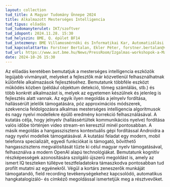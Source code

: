 ```yaml
---
layout: collection
tud_title: A Magyar Tudomány Ünnepe 2024
title: Alkalmazott Mesterséges Intelligencia
tud_tipus: előadás
tud_tudomanyterulet: IKT/szoftver
tud_idopont: 2024.11.28. 15:30
tud_helyszin: BME, Q. épület BF14 
tud_intezmeny: BME Villamosmérnöki és Informatikai Kar, Automatizálási és Alkalmazott Informatikai Tanszék (AUT)
tud_kapcsolattarto: Forstner Bertalan, Ekler Péter, forstner.bertalan@vik.bme.hu, ekler.peter@vik.bme.hu (20) 3833750, (30) 4892111
tud_url: https://www.aut.bme.hu/News/PressRoom/Izgalmas-workshopok-a-Magyar
date: 2024-10-26 15:30
---
```

Az előadás keretében bemutatjuk a mesterséges intelligencia eszközök legújabb vívmányait, melyeket a fejlesztők már közvetlenül felhasználhatnak különféle alkalmazások fejlesztéséhez. Bemutatunk többféle eszközt működés közben (például objektum detekció, tömeg számlálás, stb.) és több konkrét alkalmazást is, melyek az egyetemen készülnek és jelenleg is fejlesztés alatt vannak.
Az egyik ilyen megoldás a jelnyelv fordítása, hallássérült jelelők támogatására, póz approximációs módszerek, szekvencia feldolgozásra alkalmas mesterséges intelligencia algoritmusok és nagy nyelvi modellekre épülő eredmény korrekció felhasználásával. A kutatás célja, hogy jelnyelv (hallássértültek kommunikációs nyelve) fordítása valós időbe történjen video stream-en keresztül minél pontosabban.
A másik megoldás a hangasszisztens kontextuális gépi fordítással Androidra a nagy nyelvi modellek támogatásával. A kutatási feladat egy modern, mobil telefonra specializált, egyedi funkciókat is támogató, bővíthető hangasszisztens megvalósítását tűzte ki célul magyar nyelv támogatásával, felhasználva a modern OpenAI alapú technológiákat.
Bemutatunk kognitív részképességek azonosítására szolgáló újszerű megoldást is, amely az ismert IQ teszteken túllépve tesztfeladatokra támaszkodva pontosabban tud profilt mutatni az egyénekről.
Végül a kortárs zeneszerők munkáját támogatandó, field recording tevékenységekehez kapcsolódó, automatikus hangkatalogizáló- és címkéző megoldással ismertetjük meg a résztvevőket.
